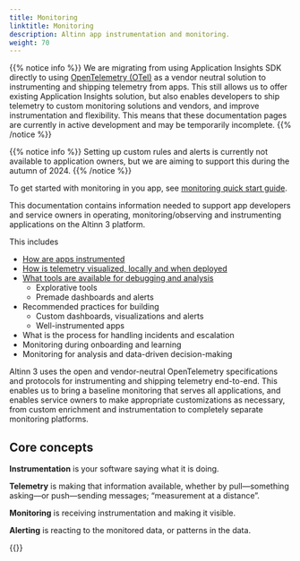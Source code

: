 ```yaml
---
title: Monitoring
linktitle: Monitoring
description: Altinn app instrumentation and monitoring.
weight: 70
---
```


{{% notice info %}}
We are migrating from using Application Insights SDK directly to using [OpenTelemetry (OTel)](https://opentelemetry.io/) as a vendor neutral
solution to instrumenting and shipping telemetry from apps. This still allows us to offer existing
Application Insights solution, but also enables developers to ship telemetry to custom monitoring solutions and vendors, and improve instrumentation and flexibility.
This means that these documentation pages are currently in active development and may be temporarily incomplete.
{{% /notice %}}

{{% notice info %}}
Setting up custom rules and alerts is currently not available to application owners, 
but we are aiming to support this during the autumn of 2024. 
{{% /notice %}}

To get started with monitoring in you app, see [monitoring quick start guide](/app/monitoring/quick-start).

This documentation contains information needed to support app developers and service owners in 
operating, monitoring/observing and instrumenting applications on the Altinn 3 platform.

This includes

* [How are apps instrumented](/app/monitoring/instrumentation)
* [How is telemetry visualized, locally and when deployed](/app/monitoring/visualisation)
* [What tools are available for debugging and analysis](/app/monitoring/visualisation)
  * Explorative tools
  * Premade dashboards and alerts
* Recommended practices for building
  * Custom dashboards, visualizations and alerts
  * Well-instrumented apps
* What is the process for handling incidents and escalation
* Monitoring during onboarding and learning
* Monitoring for analysis and data-driven decision-making

Altinn 3 uses the open and vendor-neutral OpenTelemetry specifications and protocols for instrumenting and shipping
telemetry end-to-end. This enables us to bring a baseline monitoring that serves all applications,
and enables service owners to make appropriate customizations as necessary, from custom enrichment and instrumentation
to completely separate monitoring platforms.

## Core concepts

**Instrumentation** is your software saying what it is doing.

**Telemetry** is making that information available, whether by pull—something asking—or push—sending messages; “measurement at a distance”.

**Monitoring** is receiving instrumentation and making it visible.

**Alerting** is reacting to the monitored data, or patterns in the data.

{{<children />}}

